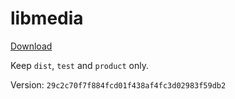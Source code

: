 # libmedia

[Download](https://github.com/zhaohappy/libmedia/actions/workflows/pages.yml)

Keep `dist`, `test` and `product` only.

Version: `29c2c70f7f884fcd01f438af4fc3d02983f59db2`
